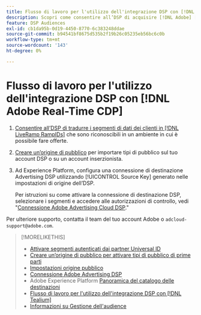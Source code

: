 ```yaml
---
title: Flusso di lavoro per l'utilizzo dell'integrazione DSP con [!DNL Adobe] [!DNL Real-time CDP]
description: Scopri come consentire all’DSP di acquisire [!DNL Adobe] [!DNL Real-time CDP] segmenti di prime parti.
feature: DSP Audiences
exl-id: cb1da95b-0d19-4450-8770-6c383248ddae
source-git-commit: b94541bf8675d535b2f19b26c05235eb56bc6c0b
workflow-type: tm+mt
source-wordcount: '143'
ht-degree: 0%

---
```


# Flusso di lavoro per l&#39;utilizzo dell&#39;integrazione DSP con [!DNL Adobe Real-Time CDP]

1. [Consentire all’DSP di tradurre i segmenti di dati dei clienti in [!DNL LiveRamp RampIDs]](source-universal-id.md) che sono riconoscibili in un ambiente in cui è possibile fare offerte.<!-- I don't think I need this here: This requires DSP account-level and campaign-level settings to enable segment sharing with [!DNL LiveRamp], which will translate customer data to [!DNL RampIDs] to create targetable segments. Your Adobe Account Team will perform this configuration. -->

1. [Creare un’origine di pubblico](source-create.md) per importare tipi di pubblico sul tuo account DSP o su un account inserzionista.

1. Ad Experience Platform, configura una connessione di destinazione Advertising DSP utilizzando [!UICONTROL Source Key] generato nelle impostazioni di origine dell’DSP.

   Per istruzioni su come attivare la connessione di destinazione DSP, selezionare i segmenti e accedere alle autorizzazioni di controllo, vedi &quot;[Connessione Adobe Advertising Cloud DSP](https://experienceleague.adobe.com/docs/experience-platform/destinations/catalog/advertising/adobe-advertising-cloud-connection.html).&quot;

Per ulteriore supporto, contatta il team del tuo account Adobe o `adcloud-support@adobe.com`.


>[!MORELIKETHIS]
>
>* [Attivare segmenti autenticati dai partner Universal ID](source-universal-id.md)
>* [Creare un’origine di pubblico per attivare tipi di pubblico di prime parti](source-create.md)
>* [Impostazioni origine pubblico](source-settings.md)
>* [Connessione Adobe Advertising DSP](https://experienceleague.adobe.com/docs/experience-platform/destinations/catalog/advertising/adobe-advertising-cloud-connection.html)
>* Adobe Experience Platform [Panoramica del catalogo delle destinazioni](https://experienceleague.adobe.com/docs/experience-platform/destinations/catalog/overview.html)
>* [Flusso di lavoro per l&#39;utilizzo dell&#39;integrazione DSP con [!DNL Tealium]](/help/dsp/audiences/sources/source-tealium.md)
>* [Informazioni su Gestione dell&#39;audience](/help/dsp/audiences/audience-about.md)

